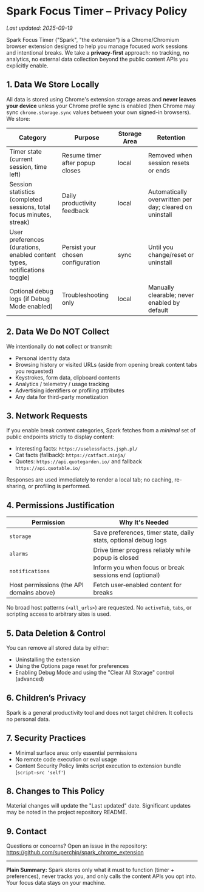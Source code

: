# Spark Focus Timer – Privacy Policy

_Last updated: 2025-09-19_

Spark Focus Timer ("Spark", "the extension") is a Chrome/Chromium browser extension designed to help you manage focused work sessions and intentional breaks. We take a **privacy-first** approach: no tracking, no analytics, no external data collection beyond the public content APIs you explicitly enable.

## 1. Data We Store Locally
All data is stored using Chrome's extension storage areas and **never leaves your device** unless your Chrome profile sync is enabled (then Chrome may sync `chrome.storage.sync` values between your own signed-in browsers). We store:

| Category | Purpose | Storage Area | Retention |
|----------|---------|--------------|-----------|
| Timer state (current session, time left) | Resume timer after popup closes | local | Removed when session resets or ends |
| Session statistics (completed sessions, total focus minutes, streak) | Daily productivity feedback | local | Automatically overwritten per day; cleared on uninstall |
| User preferences (durations, enabled content types, notifications toggle) | Persist your chosen configuration | sync | Until you change/reset or uninstall |
| Optional debug logs (if Debug Mode enabled) | Troubleshooting only | local | Manually clearable; never enabled by default |

## 2. Data We Do NOT Collect
We intentionally do **not** collect or transmit:
- Personal identity data
- Browsing history or visited URLs (aside from opening break content tabs you requested)
- Keystrokes, form data, clipboard contents
- Analytics / telemetry / usage tracking
- Advertising identifiers or profiling attributes
- Any data for third-party monetization

## 3. Network Requests
If you enable break content categories, Spark fetches from a _minimal_ set of public endpoints strictly to display content:
- Interesting facts: `https://uselessfacts.jsph.pl/`
- Cat facts (fallback): `https://catfact.ninja/`
- Quotes: `https://api.quotegarden.io/` and fallback `https://api.quotable.io/`

Responses are used immediately to render a local tab; no caching, re-sharing, or profiling is performed.

## 4. Permissions Justification
| Permission | Why It's Needed |
|------------|-----------------|
| `storage` | Save preferences, timer state, daily stats, optional debug logs |
| `alarms` | Drive timer progress reliably while popup is closed |
| `notifications` | Inform you when focus or break sessions end (optional) |
| Host permissions (the API domains above) | Fetch user‑enabled content for breaks |

No broad host patterns (`<all_urls>`) are requested. No `activeTab`, `tabs`, or scripting access to arbitrary sites is used.

## 5. Data Deletion & Control
You can remove all stored data by either:
- Uninstalling the extension
- Using the Options page reset for preferences
- Enabling Debug Mode and using the "Clear All Storage" control (advanced)

## 6. Children’s Privacy
Spark is a general productivity tool and does not target children. It collects no personal data.

## 7. Security Practices
- Minimal surface area: only essential permissions
- No remote code execution or eval usage
- Content Security Policy limits script execution to extension bundle (`script-src 'self'`)

## 8. Changes to This Policy
Material changes will update the "Last updated" date. Significant updates may be noted in the project repository README.

## 9. Contact
Questions or concerns? Open an issue in the repository:
https://github.com/superchip/spark_chrome_extension

---
**Plain Summary:** Spark stores only what it must to function (timer + preferences), never tracks you, and only calls the content APIs you opt into. Your focus data stays on your machine.
